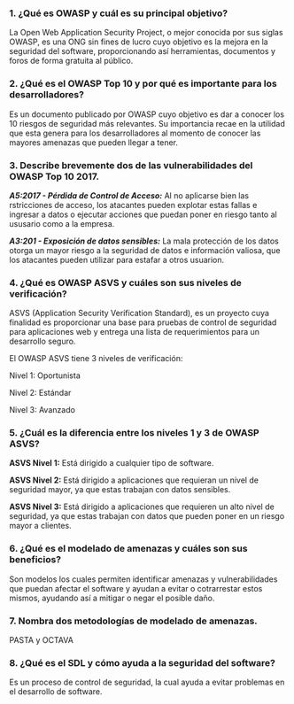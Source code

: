 ### 1. ¿Qué es OWASP y cuál es su principal objetivo?

La Open Web Application Security Project, o mejor conocida por sus siglas OWASP, es una ONG sin fines de lucro cuyo objetivo es la mejora en la seguridad del software, proporcionando así herramientas, documentos y foros de forma gratuita al público.

### 2. ¿Qué es el OWASP Top 10 y por qué es importante para los desarrolladores?

Es un documento publicado por OWASP cuyo objetivo es dar a conocer los 10 riesgos de seguridad más relevantes.
Su importancia recae en la utilidad que esta genera para los desarrolladores al momento de conocer las mayores amenazas que pueden llegar a tener.

### 3. Describe brevemente dos de las vulnerabilidades del OWASP Top 10 2017.

***A5:2017 - Pérdida de Control de Acceso:***
  Al no aplicarse bien las rstricciones de acceso, los atacantes pueden explotar estas fallas e ingresar a datos o ejecutar acciones que puedan poner en riesgo tanto al ususario como a la empresa.

***A3:201 - Exposición de datos sensibles:***
  La mala protección de los datos otorga un mayor riesgo a la seguridad de datos e información valiosa, que los atacantes pueden utilizar para estafar a otros usuarion.

### 4. ¿Qué es OWASP ASVS y cuáles son sus niveles de verificación?

ASVS (Application Security Verification Standard), es un proyecto cuya finalidad es proporcionar una base para pruebas de control de seguridad para aplicaciones web y entrega una lista de requerimientos para un desarrollo seguro.

El OWASP ASVS tiene 3 niveles de verificación:

  Nivel 1: Oportunista

  Nivel 2: Estándar

  Nivel 3: Avanzado

### 5. ¿Cuál es la diferencia entre los niveles 1 y 3 de OWASP ASVS?

  **ASVS Nivel 1:** Está dirigido a cualquier tipo de software.
  
  **ASVS Nivel 2:** Está dirigido a aplicaciones que requieran un nivel de seguridad mayor, ya que estas trabajan con datos sensibles.
  
  **ASVS Nivel 3:** Está dirigido a aplicaciones que requieren un alto nivel de seguridad, ya que estas trabajan con datos que pueden poner en un riesgo mayor a clientes.

### 6. ¿Qué es el modelado de amenazas y cuáles son sus beneficios?

Son modelos los cuales permiten identificar amenazas y vulnerabilidades que puedan afectar el software y ayudan a evitar o cotrarrestar estos mismos, ayudando así a mitigar o negar el posible daño.

### 7. Nombra dos metodologías de modelado de amenazas.

PASTA y OCTAVA

### 8. ¿Qué es el SDL y cómo ayuda a la seguridad del software?

Es un proceso de control de seguridad, la cual ayuda a evitar problemas en el desarrollo de software.

